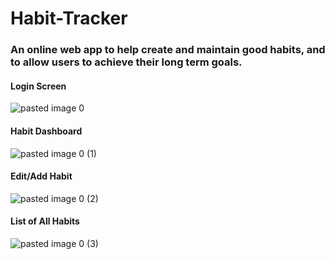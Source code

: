 # Habit-Tracker
### An online web app to help create and maintain good habits, and to allow users to achieve their long term goals.
#### Login Screen
![pasted image 0](https://user-images.githubusercontent.com/46479218/114366574-35368880-9b99-11eb-916c-fc9a6ad94dd0.png)
#### Habit Dashboard
![pasted image 0 (1)](https://user-images.githubusercontent.com/46479218/114366650-441d3b00-9b99-11eb-8ef6-f153ba1bb5cf.png)
#### Edit/Add Habit
![pasted image 0 (2)](https://user-images.githubusercontent.com/46479218/114366900-834b8c00-9b99-11eb-8a78-e206b7211b24.png)
#### List of All Habits
![pasted image 0 (3)](https://user-images.githubusercontent.com/46479218/114366841-73cc4300-9b99-11eb-8ff1-0b65a7ec723f.png)
